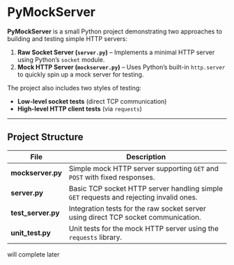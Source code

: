 # PyMockServer

**PyMockServer** is a small Python project demonstrating two approaches to building and testing simple HTTP servers:

1. **Raw Socket Server (`server.py`)** – Implements a minimal HTTP server using Python’s `socket` module.
2. **Mock HTTP Server (`mockserver.py`)** – Uses Python’s built-in `http.server` to quickly spin up a mock server for testing.

The project also includes two styles of testing:
- **Low-level socket tests** (direct TCP communication)
- **High-level HTTP client tests** (via `requests`)

---

## Project Structure

| File              | Description |
|-------------------|-------------|
| **mockserver.py** | Simple mock HTTP server supporting `GET` and `POST` with fixed responses. |
| **server.py**     | Basic TCP socket HTTP server handling simple `GET` requests and rejecting invalid ones. |
| **test_server.py**| Integration tests for the raw socket server using direct TCP socket communication. |
| **unit_test.py**  | Unit tests for the mock HTTP server using the `requests` library. |

will complete later
